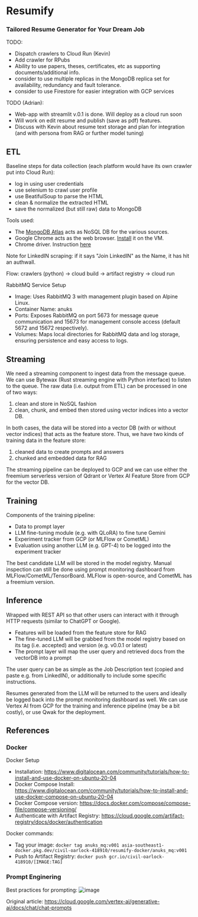# Resumify

### Tailored Resume Generator for Your Dream Job

TODO:

- Dispatch crawlers to Cloud Run (Kevin)
- Add crawler for RPubs
- Ability to use papers, theses, certificates, etc as supporting documents/additional info.
- consider to use multiple replicas in the MongoDB replica set for availability, redundancy and fault tolerance.
- consider to use Firestore for easier integration with GCP services

TODO (Adrian):

- Web-app with streamlit v.0.1 is done. Will deploy as a cloud run soon
- Will work on edit resume and publish (save as pdf) features.
- Discuss with Kevin about resume text storage and plan for integration (and with persona from RAG or further model tuning)

## ETL

Baseline steps for data collection (each platform would have its own crawler put into Cloud Run):

- log in using user credentials
- use selenium to crawl user profile
- use BeatifulSoup to parse the HTML
- clean & normalize the extracted HTML
- save the normalized (but still raw) data to MongoDB

Tools used:

- The [MongoDB Atlas](https://cloud.mongodb.com/v2/660abf1ce806e029b03e3496#/overview) acts as NoSQL DB for the various sources.
- Google Chrome acts as the web browser. [Install](https://askubuntu.com/questions/1461513/help-with-installing-the-chrome-web-browser-22-04-2-lts) it on the VM.
- Chrome driver. Instruction [here](https://skolo.online/documents/webscrapping/#step-2-install-chromedriver)

Note for LinkedIN scraping: if it says "Join LinkedIN" as the Name, it has hit an authwall.

Flow: crawlers (python) -> cloud build -> artifact registry -> cloud run

RabbitMQ Service Setup

- Image: Uses RabbitMQ 3 with management plugin based on Alpine Linux.
- Container Name: anuks
- Ports: Exposes RabbitMQ on port 5673 for message queue communication and 15673 for management console access (default 5672 and 15672 respectively).
- Volumes: Maps local directories for RabbitMQ data and log storage, ensuring persistence and easy access to logs.

## Streaming

We need a streaming component to ingest data from the message queue. We can use Bytewax (Rust streaming engine with Python interface) to listen to the queue. The raw data (i.e. output from ETL) can be processed in one of two ways:

1. clean and store in NoSQL fashion
2. clean, chunk, and embed then stored using vector indices into a vector DB.

In both cases, the data will be stored into a vector DB (with or without vector indices) that acts as the feature store. Thus, we have two kinds of training data in the feature store:

1. cleaned data to create prompts and answers
2. chunked and embedded data for RAG

The streaming pipeline can be deployed to GCP and we can use either the freemium serverless version of Qdrant or Vertex AI Feature Store from GCP for the vector DB.

## Training

Components of the training pipeline:

- Data to prompt layer
- LLM fine-tuning module (e.g. with QLoRA) to fine tune Gemini
- Experiment tracker from GCP (or MLFlow or CometML)
- Evaluation using another LLM (e.g. GPT-4) to be logged into the experiment tracker

The best candidate LLM will be stored in the model registry. Manual inspection can still be done using prompt monitoring dashboard from MLFlow/CometML/TensorBoard. MLFlow is open-source, and CometML has a freemium version.

## Inference

Wrapped with REST API so that other users can interact with it through HTTP requests (similar to ChatGPT or Google).

- Features will be loaded from the feature store for RAG
- The fine-tuned LLM will be grabbed from the model registry based on its tag (i.e. accepted) and version (e.g. v0.0.1 or latest)
- The prompt layer will map the user query and retrieved docs from the vectorDB into a prompt

The user query can be as simple as the Job Description text (copied and paste e.g. from LinkedIN), or additionally to include some specific instructions.

Resumes generated from the LLM will be returned to the users and ideally be logged back into the prompt monitoring dashboard as well. We can use Vertex AI from GCP for the training and inference pipeline (may be a bit costly), or use Qwak for the deployment.

## References

### Docker

Docker Setup

- Installation: https://www.digitalocean.com/community/tutorials/how-to-install-and-use-docker-on-ubuntu-20-04
- Docker Compose Install: https://www.digitalocean.com/community/tutorials/how-to-install-and-use-docker-compose-on-ubuntu-20-04
- Docker Compose version: https://docs.docker.com/compose/compose-file/compose-versioning/
- Authenticate with Artifact Registry: https://cloud.google.com/artifact-registry/docs/docker/authentication

Docker commands:

- Tag your image: `docker tag anuks_mq:v001 asia-southeast1-docker.pkg.dev/civil-oarlock-418910/resumify-docker/anuks_mq:v001`
- Push to Artifact Registry: `docker push gcr.io/civil-oarlock-418910/[IMAGE:TAG]`

### Prompt Enginering

Best practices for prompting:
![image](https://github.com/Physicist91/resume/assets/4892798/4df43460-d9cd-41df-8f59-0dfdcf2f9af4)

Original article: https://cloud.google.com/vertex-ai/generative-ai/docs/chat/chat-prompts

